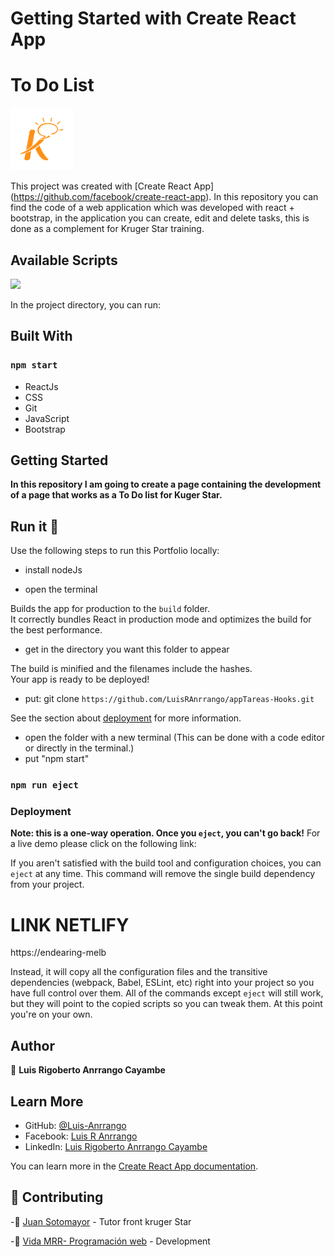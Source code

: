 # Getting Started with Create React App

# To Do List

<img src='public\Images\kruger.png' width='100'>

This project was created with [Create React App] (https://github.com/facebook/create-react-app).
In this repository you can find the code of a web application which was developed with react + bootstrap, in the application you can create, edit and delete tasks, this is done as a complement for Kruger Star training.

## Available Scripts

<img src='public\Images\so-mockup.png'>

In the project directory, you can run:

## Built With

### `npm start`

- ReactJs
- CSS
- Git
- JavaScript
- Bootstrap

## Getting Started

**In this repository I am going to create a page containing the development of a page that works as a To Do list for Kuger Star.**

## Run it 🔨

Use the following steps to run this Portfolio locally:

- install nodeJs

- open the terminal

Builds the app for production to the `build` folder.\
It correctly bundles React in production mode and optimizes the build for the best performance.

- get in the directory you want this folder to appear

The build is minified and the filenames include the hashes.\
Your app is ready to be deployed!

- put: git clone `https://github.com/LuisRAnrrango/appTareas-Hooks.git`

See the section about [deployment](https://facebook.github.io/create-react-app/docs/deployment) for more information.

- open the folder with a new terminal (This can be done with a code editor or directly in the terminal.)
- put "npm start"

### `npm run eject`

### Deployment

**Note: this is a one-way operation. Once you `eject`, you can't go back!**
For a live demo please click on the following link:

If you aren't satisfied with the build tool and configuration choices, you can `eject` at any time. This command will remove the single build dependency from your project.

# LINK NETLIFY

https://endearing-melb

Instead, it will copy all the configuration files and the transitive dependencies (webpack, Babel, ESLint, etc) right into your project so you have full control over them. All of the commands except `eject` will still work, but they will point to the copied scripts so you can tweak them. At this point you're on your own.

## Author

👤 **Luis Rigoberto Anrrango Cayambe**

## Learn More

- GitHub: [@Luis-Anrrango](https://github.com/LuisRAnrrango)
- Facebook: [Luis R Anrrango](https://www.facebook.com/luis.rigoberto.750)
- LinkedIn: [Luis Rigoberto Anrrango Cayambe](https://www.linkedin.com/in/luis-anrrango-a8a25a133)

You can learn more in the [Create React App documentation](https://facebook.github.io/create-react-app/docs/getting-started).

## 🤝 Contributing

-👥 [Juan Sotomayor](https://github.com/Juanse7793) - Tutor front kruger Star

-👥 [Vida MRR- Programación web](https://github.com/marcosrivasr) - Development
